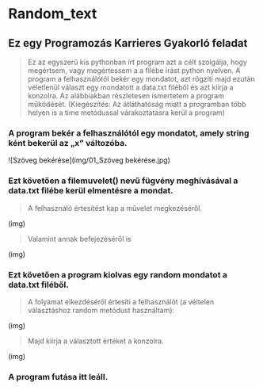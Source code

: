 # Random_text

## Ez egy Programozás Karrieres Gyakorló feladat

> Ez az egyszerű kis pythonban írt program azt a célt szolgálja, hogy megértsem, vagy megértessem a a filébe írást python nyelven. A program a felhasználótól bekér egy mondatot, azt rögzíti majd ezután véletlenül választ egy mondatott a data.txt filéből és azt kiírja a konzolra. Az alábbiakban részletesen ismertetem a program működését. (Kiegészítés: Az átláthatóság miatt a programban több helyen is a time metódussal várakoztatásra kerül a program)

### A program bekér a felhasználótól egy mondatot, amely string ként bekerül az „x” változóba.

![Szöveg bekérése](img/01_Szöveg bekérése.jpg)

### Ezt követően a filemuvelet() nevű fügvény meghívásával a data.txt filébe kerül elmentésre a mondat.

> A felhasználó értesítést kap a művelet megkezéséről.

(img)

> Valamint annak befejezéséről is

(img)

### Ezt követően a program kiolvas egy random mondatot a data.txt filéből.

> A folyamat elkezdéséről értesíti a felhasználót (a véltelen választáshoz random metódust használtam):

(img)

> Majd kiírja a választott értéket a konzolra.

(img)

### A program futása itt leáll.
